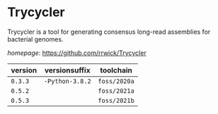# Trycycler

Trycycler is a tool for generating consensus long-read assemblies for bacterial genomes.

*homepage*: <https://github.com/rrwick/Trycycler>

version | versionsuffix | toolchain
--------|---------------|----------
``0.3.3`` | ``-Python-3.8.2`` | ``foss/2020a``
``0.5.2`` |  | ``foss/2021a``
``0.5.3`` |  | ``foss/2021b``
